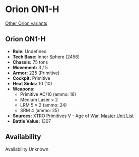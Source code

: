 # Orion ON1-H

[Other Orion variants](../orion.md)

## Orion ON1-H
- **Role:** Undefined
- **Tech Base:** Inner Sphere (2456)
- **Chassis:** 75 tons
- **Movement:** 3 / 5
- **Armor:** 225 (Primitive)
- **Cockpit:** Primitive
- **Heat Sinks:** 10 (10)
- **Weapons:**
  - Primitive AC/10 (ammo: 16)
  - Medium Laser × 2
  - LRM 5 × 2 (ammo: 24)
  - SRM 4 (ammo: 25)
- **Sources:** XTRO Primitives V - Age of War, [Master Unit List](http://masterunitlist.info/Unit/Details/7405/orion-on1-h)
- **Battle Value:** 1307

## Availability

Availability Unknown

